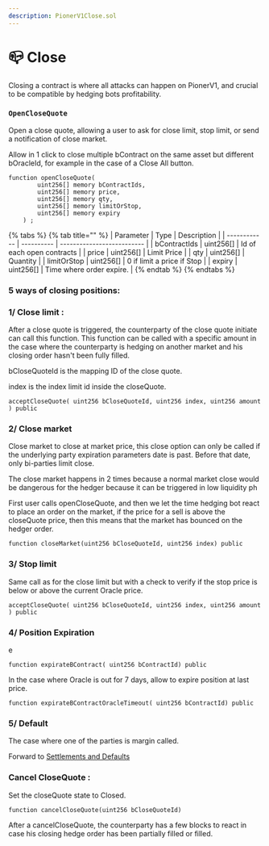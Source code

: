 ```yaml
---
description: PionerV1Close.sol
---
```


# 📪 Close

Closing a contract is where all attacks can happen on PionerV1, and crucial to be compatible by hedging bots profitability.

### `OpenCloseQuote`

Open a close quote, allowing a user to ask for close limit, stop limit, or send a notification of close market.

Allow in 1 click to close multiple bContract on the same asset but different bOracleId, for example in the case of a Close All button.

```solidity
function openCloseQuote(
        uint256[] memory bContractIds,
        uint256[] memory price, 
        uint256[] memory qty, 
        uint256[] memory limitOrStop, 
        uint256[] memory expiry
    ) ;
```

{% tabs %}
{% tab title="" %}
| Parameter    | Type       | Description                |
| ------------ | ---------- | -------------------------- |
| bContractIds | uint256\[] | Id of each open contracts  |
| price        | uint256\[] | Limit Price                |
| qty          | uint256\[] | Quantity                   |
| limitOrStop  | uint256\[] | 0 if limit a price if Stop |
| expiry       | uint256\[] | Time where order expire.   |
{% endtab %}
{% endtabs %}

### 5 ways of closing positions:

### 1/ Close limit :&#x20;

After a close quote is triggered, the counterparty of the close quote initiate can call this function. This function can be called with a specific amount in the case where the counterparty is hedging on another market and his closing order hasn't been fully filled.

bCloseQuoteId is the mapping ID of the close quote.

index is the index limit id inside the closeQuote.

```solidity
acceptCloseQuote( uint256 bCloseQuoteId, uint256 index, uint256 amount ) public
```



### 2/ Close market

Close market to close at market price, this close option can only be called if the underlying party expiration parameters date is past. Before that date, only bi-parties limit close.

The close market happens in 2 times because a normal market close would be dangerous for the hedger because it can be triggered in low liquidity ph

First user calls openCloseQuote, and then we let the time hedging bot react to place an order on the market, if the price for a sell is above the closeQuote price, then this means that the market has bounced on the hedger order.

```solidity
function closeMarket(uint256 bCloseQuoteId, uint256 index) public
```

### 3/ Stop limit

Same call as for the close limit but with a check to verify if the stop price is below or above the current Oracle price.

```solidity
acceptCloseQuote( uint256 bCloseQuoteId, uint256 index, uint256 amount ) public
```

### 4/ Position Expiration

e

```solidity
function expirateBContract( uint256 bContractId) public
```

In the case where Oracle is out for 7 days, allow to expire position at last price.

```solidity
function expirateBContractOracleTimeout( uint256 bContractId) public
```

### 5/ Default&#x20;

The case where one of the parties is margin called.

Forward to [Settlements and Defaults](settlements-and-defaults.md)



### Cancel CloseQuote :&#x20;

Set the closeQuote state to Closed.

```solidity
function cancelCloseQuote(uint256 bCloseQuoteId)
```

After a cancelCloseQuote, the counterparty has a few blocks to react in case his closing hedge order has been partially filled or filled.

